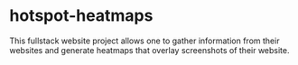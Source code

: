 # hotspot-heatmaps
This fullstack website project allows one to gather information from their websites and generate heatmaps that overlay screenshots of their website.
